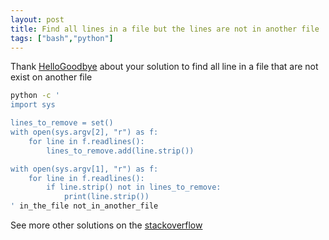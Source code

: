```yaml
---
layout: post
title: Find all lines in a file but the lines are not in another file
tags: ["bash","python"]
---
```

Thank [HelloGoodbye](https://stackoverflow.com/users/1070480/hellogoodbye) about your solution to find all line in a file that are not exist on another file

```bash
python -c '
import sys

lines_to_remove = set()
with open(sys.argv[2], "r") as f:
    for line in f.readlines():
        lines_to_remove.add(line.strip())

with open(sys.argv[1], "r") as f:
    for line in f.readlines():
        if line.strip() not in lines_to_remove:
            print(line.strip())
' in_the_file not_in_another_file
```

See more other solutions on the [stackoverflow](https://stackoverflow.com/questions/18204904/fast-way-of-finding-lines-in-one-file-that-are-not-in-another) 